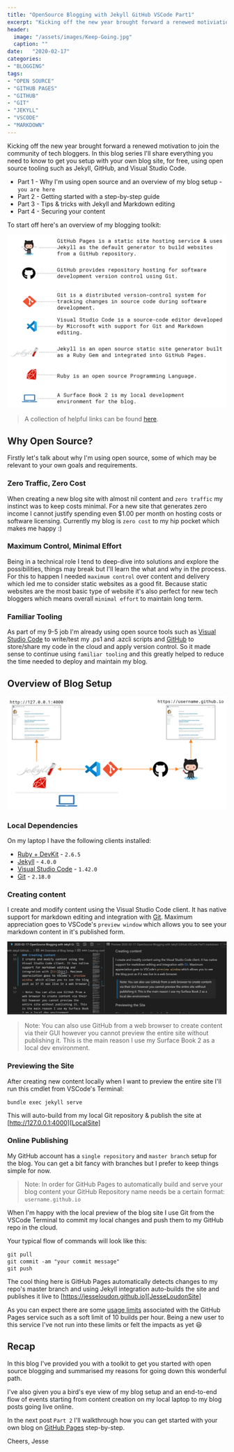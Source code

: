 ```yaml
---
title: "OpenSource Blogging with Jekyll GitHub VSCode Part1"
excerpt: "Kicking off the new year brought forward a renewed motiviation to join the community of tech bloggers. In this blog series I'll share everything you need to know to get you setup with your own blog site, for free, using open source tooling such as Jekyll, GitHub, and Visual Studio Code."
header:
  image: "/assets/images/Keep-Going.jpg"
  caption: ""
date:   "2020-02-17"
categories: 
- "BLOGGING"
tags: 
- "OPEN SOURCE"
- "GITHUB PAGES"
- "GITHUB"
- "GIT"
- "JEKYLL"
- "VSCODE"
- "MARKDOWN"
---
```

Kicking off the new year brought forward a renewed motivation to join the community of tech bloggers. In this blog series I'll share everything you need to know to get you setup with your own blog site, for free, using open source tooling such as Jekyll, GitHub, and Visual Studio Code.

* Part 1 - Why I'm using open source and an overview of my blog setup - `you are here`
* Part 2 - Getting started with a step-by-step guide
* Part 3 - Tips & tricks with Jekyll and Markdown editing
* Part 4 - Securing your content


To start off here's an overview of my blogging toolkit:

![OpenSourceBlogDependencies](/assets/images/OpenSourceBlogDependencies.png) 
> A collection of helpful links can be found [here][BloggingToolkit].

## Why Open Source?
Firstly let's talk about why I'm using open source, some of which may be relevant to your own goals and requirements.

### Zero Traffic, Zero Cost
When creating a new blog site with almost nil content and `zero traffic` my instinct was to keep costs minimal. For a new site that generates zero income I cannot justify spending even $1.00 per month on hosting costs or software licensing. Currently my blog is `zero cost` to my hip pocket which makes me happy :)

### Maximum Control, Minimal Effort
Being in a technical role I tend to deep-dive into solutions and explore the possibilities, things may break but I'll learn the what and why in the process. For this to happen I needed `maximum control` over content and delivery which led me to consider static websites as a good fit. Because static websites are the most basic type of website it's also perfect for new tech bloggers which means overall `minimal effort` to maintain long term.

### Familiar Tooling
As part of my 9-5 job I'm already using open source tools such as [Visual Studio Code][VisualStudioCode] to write/test my .ps1 and .azcli scripts and [GitHub][GitHub] to store/share my code in the cloud and apply version control. So it made sense to continue using `familiar tooling` and this greatly helped to reduce the time needed to deploy and maintain my blog. 

## Overview of Blog Setup
![OpenSourceBlogOverview](/assets/images/OpenSourceBlogDiagram.png)

### Local Dependencies
On my laptop I have the following clients installed:
- [Ruby + DevKit][RubyInstaller] - `2.6.5`
- [Jekyll][JekyllWindowsInstall] - `4.0.0`
- [Visual Studio Code][VisualStudioCode] - `1.42.0`
- [Git][Git] - `2.18.0`

### Creating content
I create and modify content using the Visual Studio Code client. It has native support for markdown editing and integration with [Git][Git]. Maximum appreciation goes to VSCode's `preview window` which allows you to see your markdown content in it's published form.

![VSCodePreview](/assets/images/VSCode-Preview.png)

> Note: You can also use GitHub from a web browser to create content via their GUI however you cannot preview the entire site without publishing it. This is the main reason I use my Surface Book 2 as a local dev environment.

### Previewing the Site
After creating new content locally when I want to preview the entire site I'll run this cmdlet from VSCode's Terminal:
```
bundle exec jekyll serve
```
This will auto-build from my local Git repository & publish the site at [http://127.0.0.1:4000][LocalSite]

### Online Publishing
My GitHub account has a `single repository` and `master branch` setup for the blog. You can get a bit fancy with branches but I prefer to keep things simple for now.

> Note: In order for GitHub Pages to automatically build and serve your blog content your GitHub Repository name needs be a certain format: `username.github.io`

When I'm happy with the local preview of the blog site I use Git from the VSCode Terminal to commit my local changes and push them to my GitHub repo in the cloud. 

Your typical flow of commands will look like this:
```
git pull
git commit -am "your commit message"
git push
```

The cool thing here is GitHub Pages automatically detects changes to my repo's master branch and using Jekyll integration auto-builds the site and publishes it live to [https://jesseloudon.github.io][JesseLoudonSite]

As you can expect there are some [usage limits][GitHubPagesUsageLimits] associated with the GitHub Pages service such as a soft limit of 10 builds per hour. Being a new user to this service I've not run into these limits or felt the impacts as yet :smiley:

## Recap
In this blog I've provided you with a toolkit to get you started with open source blogging and summarised my reasons for going down this wonderful path. 

I've also given you a bird's eye view of my blog setup and an end-to-end flow of events starting from content creation on my local laptop to my blog posts going live online.

In the next post `Part 2` I'll walkthrough how you can get started with your own blog on [GitHub Pages][GitHubPages] step-by-step.

Cheers,
Jesse

[GitHubPagesUsageLimits]:https://help.github.com/en/github/working-with-github-pages/about-github-pages
[LocalSite]:http://127.0.0.1:4000
[RubyInstaller]:https://rubyinstaller.org/downloads/
[JekyllWindowsInstall]:https://jekyllrb.com/docs/installation/windows/
[JesseLoudonSite]:https://jesseloudon.github.io
[Part1]:"https://jesseloudon.github.io/blogging/OpenSource-Blogging-with-Jekyll-GitHub-VSCode-Part1/
[GitHubPages]:https://pages.github.com/
[GitHub]:https://github.com/
[Git]:https://git-scm.com/downloads
[VisualStudioCode]:https://code.visualstudio.com/download
[BloggingToolkit]:https://jesseloudon.github.io/BloggingToolkit/